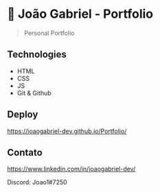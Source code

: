 # 🚀 João Gabriel - Portfolio

> Personal Portfolio


## Technologies

- HTML 
- CSS
- JS
- Git & Github

## Deploy

https://joaogabriel-dev.github.io/Portfolio/

## Contato 

https://www.linkedin.com/in/joaogabriel-dev/ 

Discord: Joao1#7250 
